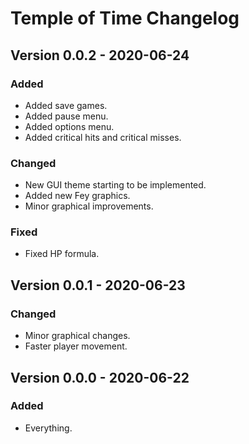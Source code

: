 # Temple of Time Changelog

## Version 0.0.2 - 2020-06-24
### Added
- Added save games.
- Added pause menu.
- Added options menu.
- Added critical hits and critical misses.

### Changed
- New GUI theme starting to be implemented.
- Added new Fey graphics.
- Minor graphical improvements.

### Fixed
- Fixed HP formula.



## Version 0.0.1 - 2020-06-23

### Changed
- Minor graphical changes.
- Faster player movement.

## Version 0.0.0 - 2020-06-22

### Added
- Everything.